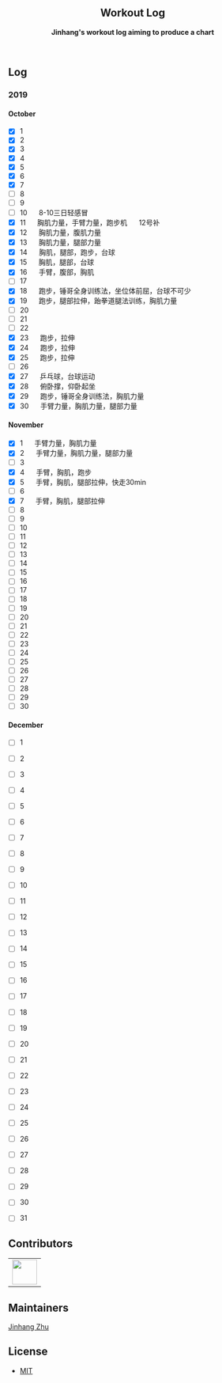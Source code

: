 <h2 align="center">Workout Log</h2>
<p align="center"><b>Jinhang's workout log aiming to produce a chart</b></p>

<br>

## Log
### 2019
#### October
- [x] 1
- [x] 2
- [x] 3
- [x] 4
- [x] 5
- [x] 6
- [x] 7
- [ ] 8
- [ ] 9
- [ ] 10&nbsp;&nbsp;&nbsp;&nbsp;&nbsp;&nbsp;8-10三日轻感冒
- [x] 11&nbsp;&nbsp;&nbsp;&nbsp;&nbsp;&nbsp;胸肌力量，手臂力量，跑步机&nbsp;&nbsp;&nbsp;&nbsp;&nbsp;&nbsp;12号补
- [x] 12&nbsp;&nbsp;&nbsp;&nbsp;&nbsp;&nbsp;胸肌力量，腹肌力量
- [x] 13&nbsp;&nbsp;&nbsp;&nbsp;&nbsp;&nbsp;胸肌力量，腿部力量
- [x] 14&nbsp;&nbsp;&nbsp;&nbsp;&nbsp;&nbsp;胸肌，腿部，跑步，台球
- [x] 15&nbsp;&nbsp;&nbsp;&nbsp;&nbsp;&nbsp;胸肌，腿部，台球
- [x] 16&nbsp;&nbsp;&nbsp;&nbsp;&nbsp;&nbsp;手臂，腹部，胸肌
- [ ] 17&nbsp;&nbsp;&nbsp;&nbsp;&nbsp;&nbsp;
- [x] 18&nbsp;&nbsp;&nbsp;&nbsp;&nbsp;&nbsp;跑步，锤哥全身训练法，坐位体前屈，台球不可少
- [x] 19&nbsp;&nbsp;&nbsp;&nbsp;&nbsp;&nbsp;跑步，腿部拉伸，跆拳道腿法训练，胸肌力量
- [ ] 20&nbsp;&nbsp;&nbsp;&nbsp;&nbsp;&nbsp;
- [ ] 21&nbsp;&nbsp;&nbsp;&nbsp;&nbsp;&nbsp;
- [ ] 22&nbsp;&nbsp;&nbsp;&nbsp;&nbsp;&nbsp;
- [x] 23&nbsp;&nbsp;&nbsp;&nbsp;&nbsp;&nbsp;跑步，拉伸
- [x] 24&nbsp;&nbsp;&nbsp;&nbsp;&nbsp;&nbsp;跑步，拉伸
- [x] 25&nbsp;&nbsp;&nbsp;&nbsp;&nbsp;&nbsp;跑步，拉伸
- [ ] 26&nbsp;&nbsp;&nbsp;&nbsp;&nbsp;&nbsp;
- [x] 27&nbsp;&nbsp;&nbsp;&nbsp;&nbsp;&nbsp;乒乓球，台球运动
- [x] 28&nbsp;&nbsp;&nbsp;&nbsp;&nbsp;&nbsp;俯卧撑，仰卧起坐
- [x] 29&nbsp;&nbsp;&nbsp;&nbsp;&nbsp;&nbsp;跑步，锤哥全身训练法，胸肌力量
- [x] 30&nbsp;&nbsp;&nbsp;&nbsp;&nbsp;&nbsp;手臂力量，胸肌力量，腿部力量

#### November
- [x] 1&nbsp;&nbsp;&nbsp;&nbsp;&nbsp;&nbsp;手臂力量，胸肌力量
- [x] 2&nbsp;&nbsp;&nbsp;&nbsp;&nbsp;&nbsp;手臂力量，胸肌力量，腿部力量
- [ ] 3&nbsp;&nbsp;&nbsp;&nbsp;&nbsp;&nbsp;
- [x] 4&nbsp;&nbsp;&nbsp;&nbsp;&nbsp;&nbsp;手臂，胸肌，跑步
- [x] 5&nbsp;&nbsp;&nbsp;&nbsp;&nbsp;&nbsp;手臂，胸肌，腿部拉伸，快走30min
- [ ] 6&nbsp;&nbsp;&nbsp;&nbsp;&nbsp;&nbsp;
- [x] 7&nbsp;&nbsp;&nbsp;&nbsp;&nbsp;&nbsp;手臂，胸肌，腿部拉伸
- [ ] 8&nbsp;&nbsp;&nbsp;&nbsp;&nbsp;&nbsp;
- [ ] 9&nbsp;&nbsp;&nbsp;&nbsp;&nbsp;&nbsp;
- [ ] 10&nbsp;&nbsp;&nbsp;&nbsp;&nbsp;&nbsp;
- [ ] 11&nbsp;&nbsp;&nbsp;&nbsp;&nbsp;&nbsp;
- [ ] 12&nbsp;&nbsp;&nbsp;&nbsp;&nbsp;&nbsp;
- [ ] 13&nbsp;&nbsp;&nbsp;&nbsp;&nbsp;&nbsp;
- [ ] 14
- [ ] 15
- [ ] 16
- [ ] 17
- [ ] 18
- [ ] 19
- [ ] 20
- [ ] 21
- [ ] 22
- [ ] 23
- [ ] 24
- [ ] 25
- [ ] 26
- [ ] 27
- [ ] 28
- [ ] 29
- [ ] 30

#### December
- [ ] 1
- [ ] 2
- [ ] 3
- [ ] 4
- [ ] 5
- [ ] 6
- [ ] 7
- [ ] 8
- [ ] 9
- [ ] 10
- [ ] 11
- [ ] 12
- [ ] 13
- [ ] 14
- [ ] 15
- [ ] 16
- [ ] 17
- [ ] 18
- [ ] 19
- [ ] 20
- [ ] 21
- [ ] 22
- [ ] 23
- [ ] 24
- [ ] 25
- [ ] 26
- [ ] 27
- [ ] 28
- [ ] 29
- [ ] 30
- [ ] 31


## Contributors

<table>
    <tbody>
        <tr>
            <td>
                <a target="_blank" href="https://github.com/JinhangZhu"><img width="50px" src="https://en.gravatar.com/userimage/145161997/7c14f4bb588f11647cd83f7388fb415a.jpg?size=200"></a>
            </td>
        </tr>
    </tbody>
</table>

## Maintainers

[Jinhang Zhu](https://github.com/JinhangZhu)

## License

- [MIT](https://opensource.org/licenses/MIT)

